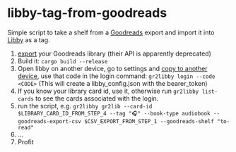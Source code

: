 # libby-tag-from-goodreads

Simple script to take a shelf from a [Goodreads](https://goodreads.com) export and import it into [Libby](https://libbyapp.com) as a tag.

1. [export](https://help.goodreads.com/s/article/How-do-I-import-or-export-my-books-1553870934590) your Goodreads library (their API is apparently deprecated)
2. Build it: `cargo build --release`
3. Open libby on another device, go to settings and [copy to another device](https://help.libbyapp.com/en-us/6070.htm), use that code in the login command: `gr2libby login --code <CODE>` (This will create a libby_config.json with the bearer_token)
4. If you know your library card id, use it, otherwise run `gr2libby list-cards` to see the cards associated with the login.
5. run the script, e.g. `gr2libby gr2lib --card-id $LIBRARY_CARD_ID_FROM_STEP_4 --tag "🎧" --book-type audiobook --goodreads-export-csv $CSV_EXPORT_FROM_STEP_1 --goodreads-shelf "to-read"`
6. ...
7. Profit